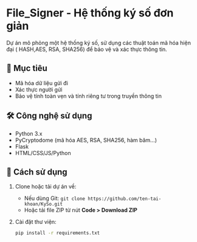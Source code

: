 # File_Signer - Hệ thống ký số đơn giản

Dự án mô phỏng một hệ thống ký số, sử dụng các thuật toán mã hóa hiện đại ( HASH,AES, RSA, SHA256) để bảo vệ và xác thực thông tin.

## 📌 Mục tiêu

- Mã hóa dữ liệu gửi đi
- Xác thực người gửi
- Bảo vệ tính toàn vẹn và tính riêng tư trong truyền thông tin

## 🛠 Công nghệ sử dụng

- Python 3.x
- PyCryptodome (mã hóa AES, RSA, SHA256, hàm băm...)
- Flask 
- HTML/CSS/JS/Python 

## 🚀 Cách sử dụng

1. Clone hoặc tải dự án về:
   - Nếu dùng Git: `git clone https://github.com/ten-tai-khoan/KySo.git`
   - Hoặc tải file ZIP từ nút **Code > Download ZIP**

2. Cài đặt thư viện:
   ```bash
   pip install -r requirements.txt
